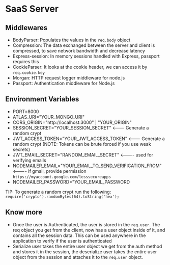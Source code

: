 # SaaS Server

## Middlewares

- BodyParser: Populates the values in the `req.body` object
- Compression: The data exchanged between the server and client is compressed, to save network bandwidth and decrease latency
- Express-session: In memory sessions handled with Express, passport requires this
- CookieParser: It looks at the cookie header, we can access it by `req.cookie.key`
- Morgan: HTTP request logger middleware for node.js
- Passport: Authentication middleware for Node.js

## Environment Variables

- PORT=8000
- ATLAS_URI="YOUR_MONGO_URI"
- CORS_ORIGIN="http://localhost:3000" | "YOUR_ORIGIN"
- SESSION_SECRET="YOUR_SESSION_SECRET" <--- Generate a random crypt
- JWT_ACCESS_TOKEN="YOUR_JWT_ACCESS_TOKEN" <--- Generate a random crypt (NOTE: Tokens can be brute forced if you use weak secrets)
- JWT_EMAIL_SECRET="RANDOM_EMAIL_SECRET" <---- used for verifying emails
- NODEMAILER_EMAIL="YOUR_EMAIL_TO_SEND_VERIFICATION_FROM" <---- If gmail, provide permission `https://myaccount.google.com/lesssecureapps`
- NODEMAILER_PASSWORD="YOUR_EMAIL_PASSWORD

TIP: To generate a random crypt run the following: `require('crypto').randomBytes(64).toString('hex');`

## Know more

- Once the user is Authenticated, the user is stored in the `req.user`. The req object you get from the
  client, now has a user object inside of it,  and contains all the session data. This can be used
  anywhere in the application to verify if the user is authenticated
- Serialize user takes the entire user object we get from the auth method and stores it in the session,
  the deserialize user takes the entire user object from the session and attaches it to the `req.user`
  object.
